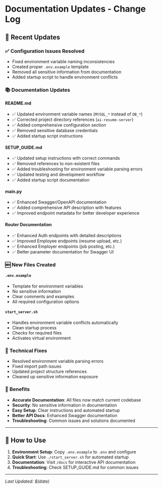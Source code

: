 # Documentation Updates - Change Log

## 🔄 Recent Updates

### ✅ **Configuration Issues Resolved**
- Fixed environment variable naming inconsistencies
- Created proper `.env.example` template
- Removed all sensitive information from documentation
- Added startup script to handle environment conflicts

### 📚 **Documentation Updates**

#### **README.md**
- ✅ Updated environment variable names (`MYSQL_*` instead of `DB_*`)
- ✅ Corrected project directory references (`ai-resume-server`)
- ✅ Added comprehensive configuration section
- ✅ Removed sensitive database credentials
- ✅ Added startup script instructions

#### **SETUP_GUIDE.md**
- ✅ Updated setup instructions with correct commands
- ✅ Removed references to non-existent files
- ✅ Added troubleshooting for environment variable parsing errors
- ✅ Updated testing and development workflow
- ✅ Added startup script documentation

#### **main.py**
- ✅ Enhanced Swagger/OpenAPI documentation
- ✅ Added comprehensive API description with features
- ✅ Improved endpoint metadata for better developer experience

#### **Router Documentation**
- ✅ Enhanced Auth endpoints with detailed descriptions
- ✅ Improved Employee endpoints (resume upload, etc.)
- ✅ Enhanced Employer endpoints (job posting, etc.)
- ✅ Better parameter documentation for Swagger UI

### 🆕 **New Files Created**

#### **`.env.example`**
- Template for environment variables
- No sensitive information
- Clear comments and examples
- All required configuration options

#### **`start_server.sh`**
- Handles environment variable conflicts automatically
- Clean startup process
- Checks for required files
- Activates virtual environment

### 🔧 **Technical Fixes**
- Resolved environment variable parsing errors
- Fixed import path issues
- Updated project structure references
- Cleaned up sensitive information exposure

### 🎯 **Benefits**
- **Accurate Documentation**: All files now match current codebase
- **Security**: No sensitive information in documentation
- **Easy Setup**: Clear instructions and automated startup
- **Better API Docs**: Enhanced Swagger documentation
- **Troubleshooting**: Common issues and solutions documented

---

## 📝 **How to Use**

1. **Environment Setup**: Copy `.env.example` to `.env` and configure
2. **Quick Start**: Use `./start_server.sh` for automated startup
3. **Documentation**: Visit `/docs` for interactive API documentation
4. **Troubleshooting**: Check SETUP_GUIDE.md for common issues

---

*Last Updated: $(date)*